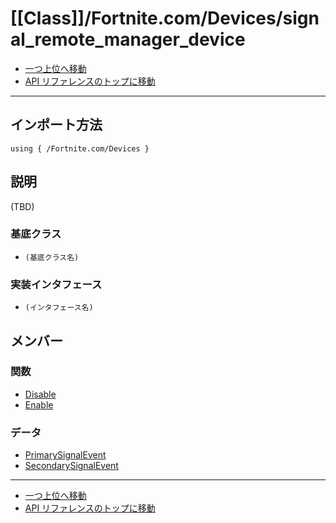 # [[Class]]/Fortnite.com/Devices/signal_remote_manager_device

- [一つ上位へ移動](../main.md)
- [API リファレンスのトップに移動](../../../main.md)

---

## インポート方法

```verse
using { /Fortnite.com/Devices }
```

## 説明

(TBD)

### 基底クラス

- `(基底クラス名)`

### 実装インタフェース

- `(インタフェース名)`

## メンバー

### 関数

- [Disable](./F_Disable/main.md)
- [Enable](./F_Enable/main.md)

### データ

- [PrimarySignalEvent](./D_PrimarySignalEvent/main.md)
- [SecondarySignalEvent](./D_SecondarySignalEvent/main.md)

---

- [一つ上位へ移動](../main.md)
- [API リファレンスのトップに移動](../../../main.md)
